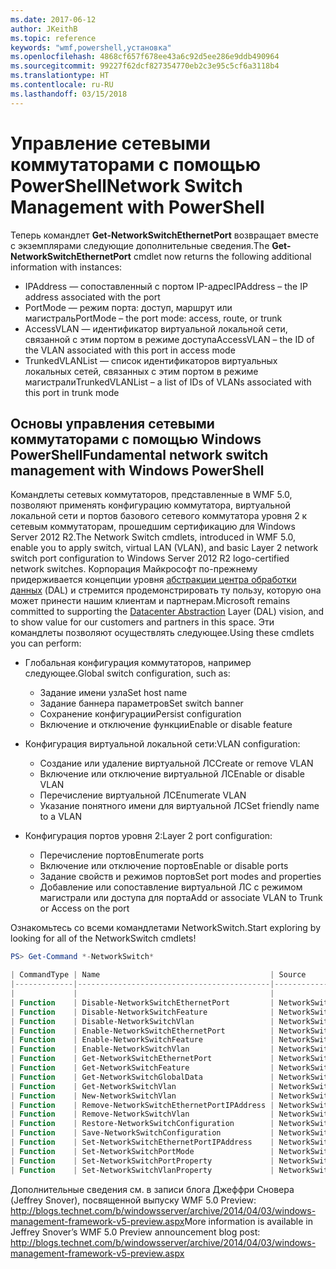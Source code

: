 ```yaml
---
ms.date: 2017-06-12
author: JKeithB
ms.topic: reference
keywords: "wmf,powershell,установка"
ms.openlocfilehash: 4868cf657f678ee43a6c92d5ee286e9ddb490964
ms.sourcegitcommit: 99227f62dcf827354770eb2c3e95c5cf6a3118b4
ms.translationtype: HT
ms.contentlocale: ru-RU
ms.lasthandoff: 03/15/2018
---
```

# <a name="network-switch-management-with-powershell"></a><span data-ttu-id="32ac8-102">Управление сетевыми коммутаторами с помощью PowerShell</span><span class="sxs-lookup"><span data-stu-id="32ac8-102">Network Switch Management with PowerShell</span></span>

<span data-ttu-id="32ac8-103">Теперь командлет **Get-NetworkSwitchEthernetPort** возвращает вместе с экземплярами следующие дополнительные сведения.</span><span class="sxs-lookup"><span data-stu-id="32ac8-103">The **Get-NetworkSwitchEthernetPort** cmdlet now returns the following additional information with instances:</span></span>

- <span data-ttu-id="32ac8-104">IPAddress — сопоставленный с портом IP-адрес</span><span class="sxs-lookup"><span data-stu-id="32ac8-104">IPAddress – the IP address associated with the port</span></span>
- <span data-ttu-id="32ac8-105">PortMode — режим порта: доступ, маршрут или магистраль</span><span class="sxs-lookup"><span data-stu-id="32ac8-105">PortMode – the port mode: access, route, or trunk</span></span>
- <span data-ttu-id="32ac8-106">AccessVLAN — идентификатор виртуальной локальной сети, связанной с этим портом в режиме доступа</span><span class="sxs-lookup"><span data-stu-id="32ac8-106">AccessVLAN – the ID of the VLAN associated with this port in access mode</span></span>
- <span data-ttu-id="32ac8-107">TrunkedVLANList — список идентификаторов виртуальных локальных сетей, связанных с этим портом в режиме магистрали</span><span class="sxs-lookup"><span data-stu-id="32ac8-107">TrunkedVLANList – a list of IDs of VLANs associated with this port in trunk mode</span></span>

## <a name="fundamental-network-switch-management-with-windows-powershell"></a><span data-ttu-id="32ac8-108">Основы управления сетевыми коммутаторами с помощью Windows PowerShell</span><span class="sxs-lookup"><span data-stu-id="32ac8-108">Fundamental network switch management with Windows PowerShell</span></span>

<span data-ttu-id="32ac8-109">Командлеты сетевых коммутаторов, представленные в WMF 5.0, позволяют применять конфигурацию коммутатора, виртуальной локальной сети и портов базового сетевого коммутатора уровня 2 к сетевым коммутаторам, прошедшим сертификацию для Windows Server 2012 R2.</span><span class="sxs-lookup"><span data-stu-id="32ac8-109">The Network Switch cmdlets, introduced in WMF 5.0, enable you to apply switch, virtual LAN (VLAN), and basic Layer 2 network switch port configuration to Windows Server 2012 R2 logo-certified network switches.</span></span> <span data-ttu-id="32ac8-110">Корпорация Майкрософт по-прежнему придерживается концепции уровня [абстракции центра обработки данных](http://technet.microsoft.com/cloud/dal.aspx) (DAL) и стремится продемонстрировать ту пользу, которую она может принести нашим клиентам и партнерам.</span><span class="sxs-lookup"><span data-stu-id="32ac8-110">Microsoft remains committed to supporting the [Datacenter Abstraction](http://technet.microsoft.com/cloud/dal.aspx) Layer (DAL) vision, and to show value for our customers and partners in this space.</span></span> <span data-ttu-id="32ac8-111">Эти командлеты позволяют осуществлять следующее.</span><span class="sxs-lookup"><span data-stu-id="32ac8-111">Using these cmdlets you can perform:</span></span>

- <span data-ttu-id="32ac8-112">Глобальная конфигурация коммутаторов, например следующее.</span><span class="sxs-lookup"><span data-stu-id="32ac8-112">Global switch configuration, such as:</span></span>
    - <span data-ttu-id="32ac8-113">Задание имени узла</span><span class="sxs-lookup"><span data-stu-id="32ac8-113">Set host name</span></span>
    - <span data-ttu-id="32ac8-114">Задание баннера параметров</span><span class="sxs-lookup"><span data-stu-id="32ac8-114">Set switch banner</span></span>
    - <span data-ttu-id="32ac8-115">Сохранение конфигурации</span><span class="sxs-lookup"><span data-stu-id="32ac8-115">Persist configuration</span></span>
    - <span data-ttu-id="32ac8-116">Включение и отключение функции</span><span class="sxs-lookup"><span data-stu-id="32ac8-116">Enable or disable feature</span></span>

- <span data-ttu-id="32ac8-117">Конфигурация виртуальной локальной сети:</span><span class="sxs-lookup"><span data-stu-id="32ac8-117">VLAN configuration:</span></span>
    - <span data-ttu-id="32ac8-118">Создание или удаление виртуальной ЛС</span><span class="sxs-lookup"><span data-stu-id="32ac8-118">Create or remove VLAN</span></span>
    - <span data-ttu-id="32ac8-119">Включение или отключение виртуальной ЛС</span><span class="sxs-lookup"><span data-stu-id="32ac8-119">Enable or disable VLAN</span></span>
    - <span data-ttu-id="32ac8-120">Перечисление виртуальной ЛС</span><span class="sxs-lookup"><span data-stu-id="32ac8-120">Enumerate VLAN</span></span>
    - <span data-ttu-id="32ac8-121">Указание понятного имени для виртуальной ЛС</span><span class="sxs-lookup"><span data-stu-id="32ac8-121">Set friendly name to a VLAN</span></span>

- <span data-ttu-id="32ac8-122">Конфигурация портов уровня 2:</span><span class="sxs-lookup"><span data-stu-id="32ac8-122">Layer 2 port configuration:</span></span>
    - <span data-ttu-id="32ac8-123">Перечисление портов</span><span class="sxs-lookup"><span data-stu-id="32ac8-123">Enumerate ports</span></span>
    - <span data-ttu-id="32ac8-124">Включение или отключение портов</span><span class="sxs-lookup"><span data-stu-id="32ac8-124">Enable or disable ports</span></span>
    - <span data-ttu-id="32ac8-125">Задание свойств и режимов портов</span><span class="sxs-lookup"><span data-stu-id="32ac8-125">Set port modes and properties</span></span>
    - <span data-ttu-id="32ac8-126">Добавление или сопоставление виртуальной ЛС с режимом магистрали или доступа для порта</span><span class="sxs-lookup"><span data-stu-id="32ac8-126">Add or associate VLAN to Trunk or Access on the port</span></span>

<span data-ttu-id="32ac8-127">Ознакомьтесь со всеми командлетами NetworkSwitch.</span><span class="sxs-lookup"><span data-stu-id="32ac8-127">Start exploring by looking for all of the NetworkSwitch cmdlets!</span></span>

```powershell
PS> Get-Command *-NetworkSwitch*

| CommandType | Name                                      | Source        |
|-------------|-------------------------------------------|---------------|
|             |                                           |               |
| Function    | Disable-NetworkSwitchEthernetPort         | NetworkSwitch |
| Function    | Disable-NetworkSwitchFeature              | NetworkSwitch |
| Function    | Disable-NetworkSwitchVlan                 | NetworkSwitch |
| Function    | Enable-NetworkSwitchEthernetPort          | NetworkSwitch |
| Function    | Enable-NetworkSwitchFeature               | NetworkSwitch |
| Function    | Enable-NetworkSwitchVlan                  | NetworkSwitch |
| Function    | Get-NetworkSwitchEthernetPort             | NetworkSwitch |
| Function    | Get-NetworkSwitchFeature                  | NetworkSwitch |
| Function    | Get-NetworkSwitchGlobalData               | NetworkSwitch |
| Function    | Get-NetworkSwitchVlan                     | NetworkSwitch |
| Function    | New-NetworkSwitchVlan                     | NetworkSwitch |
| Function    | Remove-NetworkSwitchEthernetPortIPAddress | NetworkSwitch |
| Function    | Remove-NetworkSwitchVlan                  | NetworkSwitch |
| Function    | Restore-NetworkSwitchConfiguration        | NetworkSwitch |
| Function    | Save-NetworkSwitchConfiguration           | NetworkSwitch |
| Function    | Set-NetworkSwitchEthernetPortIPAddress    | NetworkSwitch |
| Function    | Set-NetworkSwitchPortMode                 | NetworkSwitch |
| Function    | Set-NetworkSwitchPortProperty             | NetworkSwitch |
| Function    | Set-NetworkSwitchVlanProperty             | NetworkSwitch |
```

<span data-ttu-id="32ac8-128">Дополнительные сведения см. в записи блога Джеффри Сновера (Jeffrey Snover), посвященной выпуску WMF 5.0 Preview: <http://blogs.technet.com/b/windowsserver/archive/2014/04/03/windows-management-framework-v5-preview.aspx></span><span class="sxs-lookup"><span data-stu-id="32ac8-128">More information is available in Jeffrey Snover’s WMF 5.0 Preview announcement blog post: <http://blogs.technet.com/b/windowsserver/archive/2014/04/03/windows-management-framework-v5-preview.aspx></span></span>

